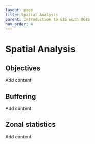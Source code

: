 ```yaml
---
layout: page
title: Spatial Analysis
parent: Introduction to GIS with QGIS
nav_order: 4
---
```


# Spatial Analysis
## Objectives
Add content

## Buffering
Add content

## Zonal statistics
Add content
